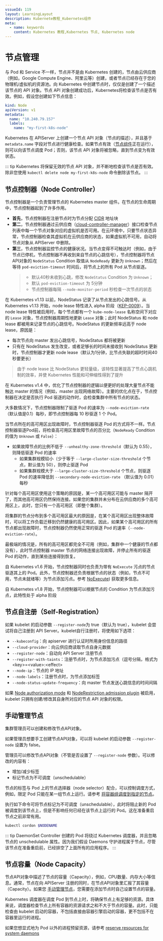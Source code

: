 ```yaml
---
vssueId: 119
layout: LearningLayout
description: Kubernete教程_Kubernetes组件
meta:
  - name: keywords
    content: Kubernetes 教程,Kubernetes 节点, Kubernetes node
---
```


# 节点管理

<AdSenseTitle/>

与 Pod 和 Service 不一样，节点并不是由 Kubernetes 创建的，节点由云供应商（例如，Google Compute Engine、阿里云等）创建，或者节点已经存在于您的物理机/虚拟机的资源池。向 Kubernetes 中创建节点时，仅仅是创建了一个描述该节点的 API 对象。节点 API 对象创建成功后，Kubernetes将检查该节点是否有效。例如，假设您创建如下节点信息：

``` yaml
kind: Node
apiVersion: v1
metadata:
  name: "10.240.79.157"
  labels:
    name: "my-first-k8s-node"
```

Kubernetes 在 APIServer 上创建一个节点 API 对象（节点的描述），并且基于 `metadata.name` 字段对节点进行健康检查。如果节点有效（[节点组件](/learning/k8s-bg/component.html#node-组件)正在运行），则可以向该节点调度 Pod；否则，该节点 API 对象将被忽略，直到节点变为有效状态。

::: tip
Kubernetes 将保留无效的节点 API 对象，并不断地检查该节点是否有效。除非您使用 `kubectl delete node my-first-k8s-node` 命令删除该节点。
:::

## 节点控制器（Node Controller）

节点控制器是一个负责管理节点的 Kubernetes master 组件。在节点的生命周期中，节点控制器起到了许多作用。

* **首先**，节点控制器在注册节点时为节点分配 [CIDR](/glossary/cidr.html) 地址块
* **第二**，节点控制器通过云供应商（[cloud-controller-manager](/learning/k8s-bg/component.html#cloud-controller-manager)）接口检查节点列表中每一个节点对象对应的虚拟机是否可用。在云环境中，只要节点状态异常，节点控制器检查其虚拟机在云供应商的状态，如果虚拟机不可用，自动将节点对象从 APIServer 中删除。
* **第三**，节点控制器监控节点的健康状况。当节点变得不可触达时（例如，由于节点已停机，节点控制器不再收到来自节点的心跳信号），节点控制器将节点API对象的 `NodeStatus` Condition 取值从 `NodeReady` 更新为 `Unknown`；然后在等待 `pod-eviction-timeout` 时间后，将节点上的所有 Pod 从节点驱逐。
  > * 默认40秒未收到心跳，修改 `NodeStatus` Condition 为 `Unknown`；
  > * 默认 `pod-eviction-timeout` 为 5分钟
  > * 节点控制器每隔 `--node-monitor-period` 秒检查一次节点的状态

在 Kubernetes v1.13 以前，NodeStatus 记录了从节点发出的心跳信号。从 Kubernetes v1.13 开始，node lease 特性进入 alpha 阶段（[KEP-0009](https://github.com/kubernetes/enhancements/blob/master/keps/sig-node/0009-node-heartbeat.md)）。当 node lease 特性被启用时，每个节点都有一个 `kube-node-lease` 名称空间下对应的 `Lease` 对象，节点控制器周期性地更新 `Lease` 对象；此时 NodeStatus 和 node lease 都被用来记录节点的心跳信号。NodeStatus 的更新频率远高于 node lease，原因是：
* 每次节点向 master 发出心跳信号，NodeStatus 都将被更新
* 只有在 NodeStatus 发生改变，或者足够长的时间未接收到 NodeStatus 更新时，节点控制器才更新 node lease（默认为1分钟，比节点失联的超时时间40秒要更长）

> 由于 node lease 比 NodeStatus 更轻量级，该特性显著提高了节点心跳机制的效率，并使 Kubernetes 性能和可伸缩性得到了提升

在 Kubernetes v1.4 中，优化了节点控制器的逻辑以便更好的处理大量节点不能触达 master 的情况（例如，master 出现网络故障）。主要的优化点在于，节点控制器在决定是否执行 Pod 驱逐的动作时，会检查集群中所有节点的状态。

大多数情况下，节点控制器限制了驱逐 Pod 的速率为 `--node-eviction-rate` （默认值是0.1）每秒，即节点控制器每 10 秒驱逐 1 个 Pod。

当节点所在的高可用区出现故障时，节点控制器驱逐 Pod 的方式将不一样。节点控制器驱逐Pod前，将检查高可用区里故障节点的百分比（`NodeReady` Condition 的值为 `Unknown` 或 `False`）：
* 如果故障节点的比例不低于 `--unhealthy-zone-threshold`（默认为 0.55），则降低驱逐 Pod 的速率
  * 如果集群规模较小（少于等于 `--large-cluster-size-threshold` 个节点，默认值为 50），则停止驱逐 Pod
  * 如果集群规模大于 `--large-cluster-size-threshold` 个节点，则驱逐 Pod 的速率降低到 `--secondary-node-eviction-rate` （默认值为 0.01）每秒

针对每个高可用区使用这个策略的原因是，某一个高可用区可能与 master 隔开了，而其他高可用区仍然保持连接。如果您的集群并未分布在云供应商的多个高可用区上，此时，您只有一个高可用区（即整个集群）。

将集群的节点分布到多个高可用区最大的原因是，在某个高可用区出现整体故障时，可以将工作负载迁移到仍然健康的高可用区。因此，如果某个高可用区的所有节点都出现故障时，节点控制器仍然使用正常的驱逐 Pod 的速率（`--node-eviction-rate`）。

最极端的情况是，所有的高可用区都完全不可用（例如，集群中一个健康的节点都没有），此时节点控制器 master 节点的网络连接出现故障，并停止所有的驱逐 Pod 的动作，直到某些连接得到恢复。

自 Kubernetes v1.6 开始，节点控制器同时也负责为带有 `NoExecute` 污点的节点驱逐其上的 Pod。此外，节点控制器还负责根据节点的状态（例如，节点不可用，节点未就绪等）为节点添加污点。参考 [NoExecute](/learning/k8s-intermediate/config/taints-toleration/#污点与容忍的匹配)) 获取更多信息。

自 Kubernetes v1.8 开始，节点控制器可以根据节点的 Condition 为节点添加污点，此特性处于 alpha 阶段

## 节点自注册（Self-Registration）

如果 kubelet 的启动参数 `--register-node`为 true（默认为 true），kubelet 会尝试将自己注册到 API Server。kubelet自行注册时，将使用如下选项：
* `--kubeconfig`：向 apiserver 进行认证时所用身份信息的路径
* `--cloud-provider`：向云供应商读取节点自身元数据
* `--register-node`：自动向 API Server 注册节点
* `--register-with-taints`：注册节点时，为节点添加污点（逗号分隔，格式为 \<key\>=\<value\>:\<effect\>
* `--node-ip`：节点的 IP 地址
* `--node-labels`：注册节点时，为节点添加标签
* `--node-status-update-frequency`：向 master 节点发送心跳信息的时间间隔

如果 [Node authorization mode](https://kubernetes.io/docs/reference/access-authn-authz/node/) 和 [NodeRestriction admission plugin](https://kubernetes.io/docs/reference/access-authn-authz/admission-controllers/#noderestriction) 被启用，kubelet 只拥有创建/修改其自身所对应的节点 API 对象的权限。

## 手动管理节点

集群管理员可以创建和修改节点API对象。

如果管理员想要手工创建节点API对象，可以将 kubelet 的启动参数 `--register-node` 设置为 false。

管理员可以修改节点API对象（不管是否设置了 `--register-node` 参数）。可以修改的内容有：
* 增加/减少标签
* 标记节点为不可调度（unschedulable）

节点的标签与 Pod 上的节点选择器（node selector）配合，可以控制调度方式，例如，限定 Pod 只能在某一组节点上运行。请参考 [将容器组调度到指定的节点](/learning/k8s-intermediate/config/assign-pod-node.html)。

执行如下命令可将节点标记为不可调度（unschedulable），此时将阻止新的 Pod 被调度到该节点上，但是不影响任何已经在该节点上运行的 Pod。这在准备重启节点之前非常有用。
``` sh
kubectl cordon $NODENAME
```

::: tip
DaemonSet Controller 创建的 Pod 将绕过 Kubernetes 调度器，并且忽略节点的 unschedulable 属性。因为我们假设 Daemons 守护进程属于节点，尽管该节点在准备重启前，已经排空了上面所有的应用程序。
:::

## 节点容量（Node Capacity）

节点API对象中描述了节点的容量（Capacity），例如，CPU数量、内存大小等信息。通常，节点在向 APIServer 注册的同时，在节点API对象里汇报了其容量（Capacity）。如果您 [手动管理节点](#手动管理节点)，您需要在添加节点时自己设置节点的容量。

Kubernetes 调度器在调度 Pod 到节点上时，将确保节点上有足够的资源。具体来说，调度器检查节点上所有容器的资源请求之和不大于节点的容量。此时，只能检查由 kubelet 启动的容器，不包括直接由容器引擎启动的容器，更不包括不在容器里运行的进程。

如果您想显式地为 Pod 以外的进程预留资源，请参考 [reserve resources for system daemons](https://kubernetes.io/docs/tasks/administer-cluster/reserve-compute-resources/#system-reserved)

<!-- FIXME -->
